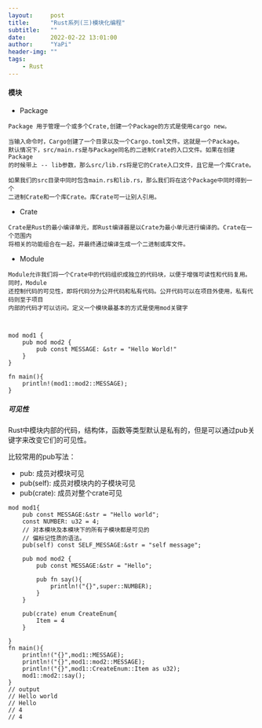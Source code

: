 ```yaml
---
layout:     post
title:      "Rust系列(三)模块化编程"
subtitle:   ""
date:       2022-02-22 13:01:00
author:     "YaPi"
header-img: ""
tags:
    - Rust
---
```


#### 模块

- Package

```text
Package 用于管理一个或多个Crate,创建一个Package的方式是使用cargo new。

当输入命令时，Cargo创建了一个目录以及一个Cargo.toml文件。这就是一个Package。
默认情况下，src/main.rs是与Package同名的二进制Crate的入口文件。如果在创建Package
的时候带上 -- lib参数，那么src/lib.rs将是它的Crate入口文件，且它是一个库Crate。

如果我们的src目录中同时包含main.rs和lib.rs，那么我们将在这个Package中同时得到一个
二进制Crate和一个库Crate。库Crate可一让别人引用。
```

- Crate
  
```text
Crate是Rust的最小编译单元，即Rust编译器是以Crate为最小单元进行编译的。Crate在一个范围内
将相关的功能组合在一起，并最终通过编译生成一个二进制或库文件。
```
- Module

```text
Module允许我们将一个Crate中的代码组织成独立的代码块，以便于增强可读性和代码复用。同时，Module
还控制代码的可见性，即将代码分为公开代码和私有代码。公开代码可以在项目外使用，私有代码则至于项目
内部的代码才可以访问。定义一个模块最基本的方式是使用mod关键字



mod mod1 {
    pub mod mod2 {
        pub const MESSAGE: &str = "Hello World!"
    }
}

fn main(){
    println!(mod1::mod2::MESSAGE);
}
```

##### 可见性
Rust中模块内部的代码，结构体，函数等类型默认是私有的，但是可以通过pub关键字来改变它们的可见性。

比较常用的pub写法：
- pub: 成员对模块可见
- pub(self): 成员对模块内的子模块可见
- pub(crate): 成员对整个crate可见

```text
mod mod1{
    pub const MESSAGE:&str = "Hello world";
    const NUMBER: u32 = 4;
    // 对本模块及本模块下的所有子模块都是可见的
    // 偏标记性质的语法。
    pub(self) const SELF_MESSAGE:&str = "self message";

    pub mod mod2 {
        pub const MESSAGE:&str = "Hello";

        pub fn say(){
            println!("{}",super::NUMBER);
        }
    }

    pub(crate) enum CreateEnum{
        Item = 4
    }

}
fn main(){
    println!("{}",mod1::MESSAGE);
    println!("{}",mod1::mod2::MESSAGE);
    println!("{}",mod1::CreateEnum::Item as u32);
    mod1::mod2::say();
}
// output
// Hello world
// Hello
// 4
// 4
```

